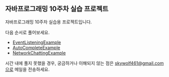 ## 자바프로그래밍 10주차 실습 프로젝트
자바프로그래밍 10주차 실습용 프로젝트입니다.

다음 순서로 풀어보세요.

- [EventListeningExample](/src/main/java/kr/easw/lesson7/EventListeningExample.java)
- [AutoCompleteExample](/src/main/java/kr/easw/lesson7/AutoCompleteExample.java)
- [NetworkChattingExample](/src/main/java/kr/easw/lesson7/NetworkChattingExample.java)

시간 내에 풀지 못했을 경우, 궁금하거나 이해되지 않는 점은 skywolf461@gmail.com으로 메일을 전송하세요.
